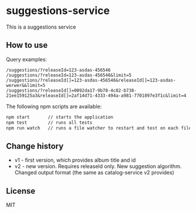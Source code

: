 # suggestions-service

This is a suggestions service

## How to use

Query examples:
~~~
/suggestions/?releaseId=123-asdas-456546
/suggestions/?releaseId=123-asdas-456546&limit=5
/suggestions/?releaseId[]=123-asdas-456546&releaseId[]=123-asdas-werwer&&limit=5
/suggestions/?releaseId[]=0092da17-9b78-4c82-b738-21ee159125a3&releaseId[]=2af14d71-4333-494a-a981-7701897e3f1c&limit=4
~~~
The following npm scripts are available:

~~~ sh
npm start       // starts the application
npm test        // runs all tests
npm run watch   // runs a file watcher to restart and test on each file change
~~~

## Change history

- v1 - first version, which provides album title and id
- v2 - new version. Requires releaseId only. New suggestion algorithm. Changed output format (the same as catalog-service v2 provides)

## License

MIT
